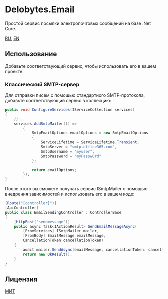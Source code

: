 ﻿# Delobytes.Email
Простой сервис посылки электропочтовых сообщений на базе .Net Core.

[RU](README.md), [EN](README.en.md)

## Использование
Добавьте соответствующий сервис, чтобы использовать его в вашем проекте.


### Классический SMTP-сервер
Для отправки писем с помощью стандартного SMTP-протокола, добавьте соответствующий сервис в коллекцию:

```csharp
public void ConfigureServices(IServiceCollection services)
{
    //...
    services.AddSmtpMailer(() =>
        {
            SmtpEmailOptions emailOptions = new SmtpEmailOptions
            {
                ServiceLifetime = ServiceLifetime.Transient,
                SmtpServer = "smtp.office365.com",
                SmtpUsername = "myuser",
                SmtpPassword = "myPassw0rd"
            };

            return emailOptions;
        });
}
```

После этого вы сможете получать сервис ISmtpMailer с помощью внедрения зависимостей и использовать его в вашем коде:

```csharp
[Route("[controller]")]
[ApiController]
public class EmailSendingController : ControllerBase
{
    [HttpPost("sendmessage")]
    public async Task<IActionResult> SendEmailMessageAsync(
        [FromServices] ISmtpMailer mailer,
        [FromBody] EmailMessage emailMessage,
        CancellationToken cancellationToken)
    {
	    await mailer.SendAsync(emailMessage, cancellationToken: cancellationToken);
        return new OkResult();
    }
}
```


## Лицензия
[МИТ](https://github.com/a-postx/Delobytes.Email/blob/master/LICENSE)